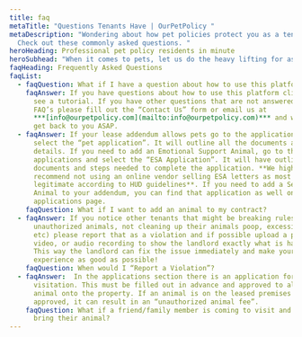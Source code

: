 ```yaml
---
title: faq
metaTitle: "Questions Tenants Have | OurPetPolicy "
metaDescription: "Wondering about how pet policies protect you as a tenant?
  Check out these commonly asked questions. "
heroHeading: Professional pet policy residents in minute
heroSubhead: "When it comes to pets, let us do the heavy lifting for as little as $5/month "
faqHeading: Frequently Asked Questions
faqList:
  - faqQuestion: What if I have a question about how to use this platform?
    faqAnswer: If you have questions about how to use this platform click here to
      see a tutorial. If you have other questions that are not answered in these
      FAQ’s please fill out the “Contact Us” form or email us at
      ***[info@ourpetpolicy.com](mailto:info@ourpetpolicy.com)*** and we will
      get back to you ASAP.
  - faqAnswer: If your lease addendum allows pets go to the applications page and
      select the “pet application”. It will outline all the documents and
      details. If you need to add an Emotional Support Animal, go to the
      applications and select the “ESA Application”. It will have outline the
      documents and steps needed to complete the application. **We highly
      recommend not using an online vendor selling ESA letters as most are not
      legitimate according to HUD guidelines**. If you need to add a Service
      Animal to your addendum, you can find that application as well on the
      applications page.
    faqQuestion: What if I want to add an animal to my contract?
  - faqAnswer: If you notice other tenants that might be breaking rules (sneaking in
      unauthorized animals, not cleaning up their animals poop, excessive noise,
      etc) please report that as a violation and if possible upload a picture,
      video, or audio recording to show the landlord exactly what is happening.
      This way the landlord can fix the issue immediately and make your renting
      experience as good as possible!
    faqQuestion: When would I “Report a Violation”?
  - faqAnswer:  In the applications section there is an application for an animal
      visitation. This must be filled out in advance and approved to allow the
      animal onto the property. If an animal is on the leased premises and not
      approved, it can result in an “unauthorized animal fee”.
    faqQuestion: What if a friend/family member is coming to visit and wants to
      bring their animal?
---
```

